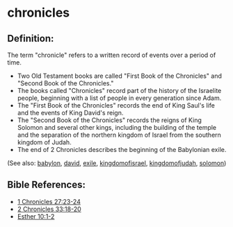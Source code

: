 # chronicles #

## Definition: ##

The term "chronicle" refers to a written record of events over a period of time.

* Two Old Testament books are called "First Book of the Chronicles" and "Second Book of the Chronicles."
* The books called "Chronicles" record part of the history of the Israelite people, beginning with a list of people in every generation since Adam.
* The "First Book of the Chronicles" records the end of King Saul's life and the events of King David's reign.
* The "Second Book of the Chronicles" records the reigns of King Solomon and several other kings, including the building of the temple and the separation of the northern kingdom of Israel from the southern kingdom of Judah.
* The end of 2 Chronicles describes the beginning of the Babylonian exile.

(See also: [babylon](../other/babylon.md), [david](../other/david.md), [exile](../other/exile.md), [kingdomofisrael](../other/kingdomofisrael.md), [kingdomofjudah](../other/kingdomofjudah.md),  [solomon](../other/solomon.md))

## Bible References: ##

* [1 Chronicles 27:23-24](https://door43.org/en/bible/notes/1ch/27/23)
* [2 Chronicles 33:18-20](https://door43.org/en/bible/notes/2ch/33/18)
* [Esther 10:1-2](https://door43.org/en/bible/notes/est/10/01)

